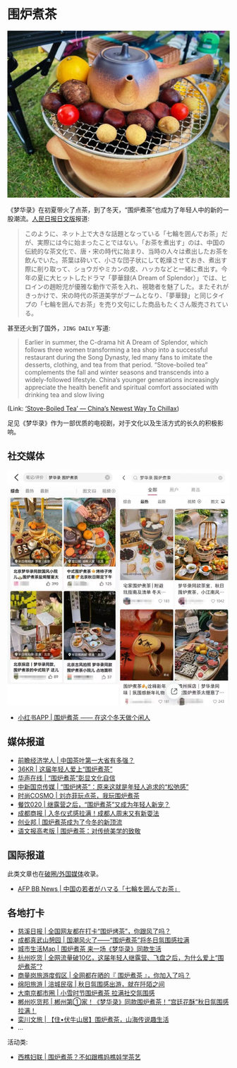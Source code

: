 # 围炉煮茶

![](/image/xianxi/cha/theme.jpg)

《梦华录》在初夏带火了点茶，到了冬天，“围炉煮茶”也成为了年轻人中的新的一股潮流。[人民日报日文版](https://mp.weixin.qq.com/s/P-M6V-v8SkH_6e5_RR3mGA)报道:

> このように、ネット上で大きな話題となっている「七輪を囲んでお茶」だが、実際には今に始まったことではない。「お茶を煮出す」のは、中国の伝統的な茶文化で、唐・宋の時代に始まり、当時の人々は煮出したお茶を飲んでいた。茶葉は砕いて、小さな団子状にして乾燥させておき、煮出す際に削り取って、ショウガやミカンの皮、ハッカなどと一緒に煮出す。今年の夏に大ヒットしたドラマ「夢華録(A Dream of Splendor）」では、ヒロインの趙盼児が優雅な動作で茶を入れ、視聴者を魅了した。またそれがきっかけで、宋の時代の茶道美学がブームとなり、「夢華録」と同じタイプの「七輪を囲んでお茶」を売り文句にした商品もたくさん販売されている。

甚至还火到了国外，`JING DAILY` 写道:

> Earlier in summer, the C-drama hit A Dream of Splendor, which follows three women transforming a tea shop into a successful restaurant during the Song Dynasty, led many fans to imitate the desserts, clothing, and tea from that period. “Stove-boiled tea” complements the fall and winter seasons and transcends into a widely-followed lifestyle. China’s younger generations increasingly appreciate the health benefit and spiritual comfort associated with drinking tea and slow living

(Link: [‘Stove-Boiled Tea’ — China’s Newest Way To Chillax](https://jingdaily.com/china-stove-boiled-tea-fall-winter-2022/))

足见《梦华录》作为一部优质的电视剧，对于文化以及生活方式的长久的积极影响。

## 社交媒体

![](/image/xianxi/cha/comm.jpg)

* [小红书APP | 围炉煮茶 —— 在这个冬天做个闲人](https://mp.weixin.qq.com/s/Gv80Aq0XuJd5_lV84Ijq3A)

## 媒体报道

* [前瞻经济学人 | 中国茶叶第一大省有多强？](https://mp.weixin.qq.com/s/9JD5Qo0j7Afae7BJmpjLcg)
* [36KR | 这届年轻人爱上“围炉煮茶”](https://36kr.com/p/2006405689484168)
* [华声在线 | “围炉煮茶”彰显文化自信](http://opinion.voc.com.cn/article/202211/202211070811218623.html)
* [中新国京传媒 | “围炉烤茶”：原来这就是年轻人追求的“松弛感”](https://mp.weixin.qq.com/s/JrOak1wK03HbM3z_0Ob6LA)
* [时尚COSMO | 刘亦菲玩点茶，我玩围炉煮茶](https://mp.weixin.qq.com/s/1cfUgjNWsIpz_DJlrKf3Aw)
* [餐饮020 | 继露营之后，“围炉煮茶”又成为年轻人新宠？](https://mp.weixin.qq.com/s/xQSBiPGYYTqprd0HNZga9g)
* [成都商报 | 入冬仪式感拉满！成都人周末又有新耍法](https://mp.weixin.qq.com/s/k3dUvBNMm6qHNhyzkPbfSA)
* [创业邦 | 围炉煮茶成为了今冬的新顶流](https://mp.weixin.qq.com/s/lWLeVjsxIU8plJPaYUegCQ)
* [语文报高考版 | 围炉煮茶：对传统美学的致敬](https://mp.weixin.qq.com/s/kWvr28t5uNFUwrK0liRzJw)

## 国际报道

此类文章也在[破圈/外国媒体](/discuss/international)收录。

* [AFP BB News | 中国の若者がハマる「七輪を囲んでお茶」](https://www.afpbb.com/articles/-/3444123)

## 各地打卡

* [慈溪日报 | 全国网友都在打卡“围炉烤茶”，你跟风了吗？](https://mp.weixin.qq.com/s/rnj4g385oZlXKgEPfP4hYA)
* [成都真武山憩园 | 国潮风火了——“围炉煮茶”将冬日氛围感拉满](https://mp.weixin.qq.com/s/f-aJWy4vURTt7SJY-Zit0Q)
* [城市生活Map | 围炉煮茶 来一场《梦华录》同款生活](https://mp.weixin.qq.com/s/fbab7-aqNiPuyq93ZY3Uiw)
* [杭州吃货 | 全网流量破10亿，这届年轻人继露营、飞盘之后，为什么爱上“围炉煮茶”?](https://mp.weixin.qq.com/s/zs_dFgmusB6Hhda1njbCvQ)
* [商量岗旅游度假区 | 全网都在晒的『 围炉煮茶 』，你加入了吗？](https://mp.weixin.qq.com/s/akn4KrN3aifyWCgvIMSX0g)
* [绵阳旅游 | 涪城民宿 | 秋日氛围感出游，就在阡陌之间](https://mp.weixin.qq.com/s/fU40CUEYs_nXG9oXecykGQ)
* [大南京都市圈 | 小雪时节围炉煮茶 拉满社交氛围感](https://mp.weixin.qq.com/s/4bXFAVeAHiZs6gclDWSpqg)
* [郴州吃货邦 | 郴州第①家！《梦华录》同款围炉煮茶！“宫廷花酥”秋日氛围感拉满！](https://mp.weixin.qq.com/s/G2jmE0JwySA2RACK9_V0pw)
* [栾川文旅 | 【住•伏牛山居】围炉煮茶，山海传说趣生活](https://mp.weixin.qq.com/s/Z2HjGxfJ1vhXXy4Qokin4w)
* ...

活动类:

* [西樵妇联 | 围炉煮茶？不如跟樵妈樵娃学茶艺](https://mp.weixin.qq.com/s/1aWMSWmTFGEYz-a6HzHujw)
